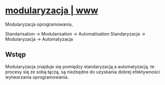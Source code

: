 # [modularyzacja | www](https://www.modularyzacja.pl/)

Modularyzacja oprogramowania, 

  Standarisation -> Modularisation -> Automatisation
  Standaryzacja -> Modularyzacja -> Automatyzacja

## Wstęp

Modularyzacja znajduje się pomiędzy standaryzacją a automatyzacją.
te procesy się ze sobą łączą, są niezbędne do uzyskania dobrej efektywności wytwarzania oprogramowania.
